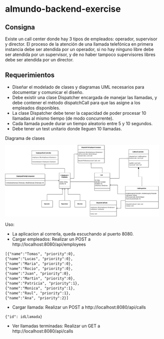 # almundo-backend-exercise

## Consigna
Existe un call center donde hay 3 tipos de empleados: operador, supervisor y director. El proceso de la atención de una llamada telefónica en primera instancia debe ser atendida por un operador, si no hay ninguno libre debe ser atendida por un supervisor, y de no haber tampoco supervisores libres debe ser atendida por un director.

## Requerimientos

* Diseñar el modelado de clases y diagramas UML necesarios para documentar y comunicar el diseño.
* Debe existir una clase Dispatcher encargada de manejar las llamadas, y debe contener el método dispatchCall para que las asigne a los empleados disponibles.
* La clase Dispatcher debe tener la capacidad de poder procesar 10 llamadas al mismo tiempo (de modo concurrente).
* Cada llamada puede durar un tiempo aleatorio entre 5 y 10 segundos.
* Debe tener un test unitario donde lleguen 10 llamadas.

Diagrama de clases

![](https://raw.githubusercontent.com/hernandezed/almundo-backend-exercise/activemq-impl/docs/callcenter.png)

Uso:
* La aplicacion al correrla, queda escuchando al puerto 8080.
* Cargar empleados: Realizar un POST a http://localhost:8080/api/employees
```
[{"name":"Tomas", "priority":0},
{"name":"Lucas", "priority":0},
{"name":"Maria", "priority":0},
{"name":"Rocio", "priority":0},
{"name":"Juan", "priority":0},
{"name":"Martin", "priority":0},
{"name":"Patricia", "priority":1},
{"name":"Monica", "priority":1},
{"name":"Raul", "priority":1},
{"name":"Ana", "priority":2}]
```
* Cargar llamada: Realizar un POST a http://localhost:8080/api/calls
```
{"id": idLlamada}
```
* Ver llamadas terminadas: Realizar un GET a http://localhost:8080/api/calls
